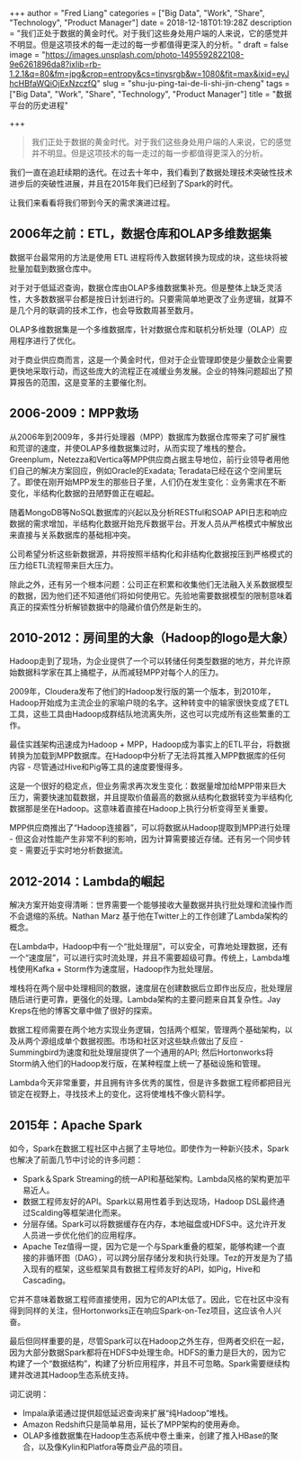 +++
author = "Fred Liang"
categories = ["Big Data", "Work", "Share", "Technology", "Product Manager"]
date = 2018-12-18T01:19:28Z
description = "我们正处于数据的黄金时代。对于我们这些身处用户端的人来说，它的感觉并不明显。但是这项技术的每一走过的每一步都值得更深入的分析。"
draft = false
image = "https://images.unsplash.com/photo-1495592822108-9e6261896da8?ixlib=rb-1.2.1&q=80&fm=jpg&crop=entropy&cs=tinysrgb&w=1080&fit=max&ixid=eyJhcHBfaWQiOjExNzczfQ"
slug = "shu-ju-ping-tai-de-li-shi-jin-cheng"
tags = ["Big Data", "Work", "Share", "Technology", "Product Manager"]
title = "数据平台的历史进程"

+++

> 我们正处于数据的黄金时代。对于我们这些身处用户端的人来说，它的感觉并不明显。但是这项技术的每一走过的每一步都值得更深入的分析。

我们一直在追赶续期的迭代。在过去十年中，我们看到了数据处理技术突破性技术进步后的突破性进展，并且在2015年我们已经到了Spark的时代。

让我们来看看将我们带到今天的需求演进过程。

## 2006年之前：ETL，数据仓库和OLAP多维数据集
数据平台最常用的方法是使用 ETL 进程将传入数据转换为现成的块，这些块将被批量加载到数据仓库中。

对于对于低延迟查询，数据仓库由OLAP多维数据集补充。但是整体上缺乏灵活性，大多数数据平台都是按日计划进行的。只要需简单地更改了业务逻辑，就算不是几个月的联调的技术工作，也会导致数周甚至数月。

OLAP多维数据集是一个多维数据库，针对数据仓库和联机分析处理（OLAP）应用程序进行了优化。

对于商业供应商而言，这是一个黄金时代，但对于企业管理即使是少量数企业需要更快地采取行动，而这些庞大的流程正在减缓业务发展。企业的特殊问题超出了预算报告的范围，这是变革的主要催化剂。

## 2006-2009：MPP救场
从2006年到2009年，多并行处理器（MPP）数据库为数据仓库带来了可扩展性和荒谬的速度，并使OLAP多维数据集过时，从而实现了堆栈的整合。Greenplum，Netezza和Vertica等MPP供应商占据主导地位，前行业领导者用他们自己的解决方案回应，例如Oracle的Exadata; Teradata已经在这个空间里玩了。即使在刚开始MPP发生的那些日子里，人们仍在发生变化：业务需求在不断变化，半结构化数据的丑陋野兽正在崛起。

随着MongoDB等NoSQL数据库的兴起以及分析RESTful和SOAP API日志和响应数据的需求增加，半结构化数据开始充斥数据平台。开发人员从严格模式中解放出来直接与关系数据库的基础相冲突。

公司希望分析这些新数据源，并将按照半结构化和非结构化数据按压到严格模式的压力给ETL流程带来巨大压力。

除此之外，还有另一个根本问题：公司正在积累和收集他们无法融入关系数据模型的数据，因为他们还不知道他们将如何使用它。先验地需要数据模型的限制意味着真正的探索性分析解锁数据中的隐藏价值仍然是新生的。



## 2010-2012：房间里的大象（Hadoop的logo是大象）
Hadoop走到了现场，为企业提供了一个可以转储任何类型数据的地方，并允许原始数据科学家在其上捅棍子，从而减轻MPP对每个人的压力。

2009年，Cloudera发布了他们的Hadoop发行版的第一个版本，到2010年，Hadoop开始成为主流企业的家喻户晓的名字。这种转变中的输家很快变成了ETL工具，这些工具由Hadoop成群结队地流离失所，这也可以完成所有这些繁重的工作。

最佳实践架构迅速成为Hadoop + MPP，Hadoop成为事实上的ETL平台，将数据转换为加载到MPP数据库。在Hadoop中分析了无法将其推入MPP数据库的任何内容 - 尽管通过Hive和Pig等工具的速度要慢得多。

这是一个很好的稳定点，但业务需求再次发生变化：数据量增加给MPP带来巨大压力，需要快速加载数据，并且提取价值最高的数据从结构化数据转变为半结构化数据那是坐在Hadoop。这意味着直接在Hadoop上执行分析变得至关重要。

MPP供应商推出了“Hadoop连接器”，可以将数据从Hadoop提取到MPP进行处理 - 但这会对性能产生非常不利的影响，因为计算需要接近存储。还有另一个同步转变 - 需要近乎实时地分析数据流。

## 2012-2014：Lambda的崛起
解决方案开始变得清晰：世界需要一个能够接收大量数据并执行批处理和流操作而不会退缩的系统。Nathan Marz 基于他在Twitter上的工作创建了Lambda架构的概念。

在Lambda中，Hadoop中有一个“批处理层”，可以安全，可靠地处理数据，还有一个“速度层”，可以进行实时流处理，并且不需要超级可靠。传统上，Lambda堆栈使用Kafka + Storm作为速度层，Hadoop作为批处理层。

堆栈将在两个层中处理相同的数据，速度层在创建数据后立即作出反应，批处理层随后进行更可靠，更强化的处理。Lambda架构的主要问题来自其复杂性。Jay Kreps在他的博客文章中做了很好的探索。

数据工程师需要在两个地方实现业务逻辑，包括两个框架，管理两个基础架构，以及从两个源组成单个数据视图。市场和社区对这些缺点做出了反应 - Summingbird为速度和批处理层提供了一个通用的API; 然后Hortonworks将Storm纳入他们的Hadoop发行版，在某种程度上统一了基础设施和管理。

Lambda今天非常重要，并且拥有许多优秀的属性，但是许多数据工程师都把目光锁定在视野上，寻找技术上的变化，这将使堆栈不像火箭科学。

## 2015年：Apache Spark
如今，Spark在数据工程社区中占据了主导地位。即使作为一种新兴技术，Spark也解决了前面几节中讨论的许多问题：

* Spark＆Spark Streaming的统一API和基础架构。Lambda风格的架构更加平易近人。
* 数据工程师友好的API。Spark以易用性着手到达现场，Hadoop DSL最终通过Scalding等框架进化而来。
* 分层存储。Spark可以将数据缓存在内存，本地磁盘或HDFS中。这允许开发人员进一步优化他们的应用程序。
* Apache Tez值得一提，因为它是一个与Spark重叠的框架，能够构建一个直接的非循环图（DAG），可以跨分层存储分发和执行处理。Tez的开发是为了插入现有的框架，这些框架具有数据工程师友好的API，如Pig，Hive和Cascading。

它并不意味着数据工程师直接使用，因为它的API太低了。因此，它在社区中没有得到同样的关注，但Hortonworks正在响应Spark-on-Tez项目，这应该令人兴奋。

最后但同样重要的是，尽管Spark可以在Hadoop之外生存，但两者交织在一起，因为大部分数据Spark都将在HDFS中处理生命。HDFS的重力是巨大的，因为它构建了一个“数据结构”，构建了分析应用程序，并且不可忽略。Spark需要继续构建并改进其Hadoop生态系统支持。

词汇说明：
* Impala承诺通过提供超低延迟查询来扩展“纯Hadoop”堆栈。
* Amazon Redshift只是简单易用，延长了MPP架构的使用寿命。
* OLAP多维数据集在Hadoop生态系统中卷土重来，创建了推入HBase的聚合，以及像Kylin和Platfora等商业产品的项目。


